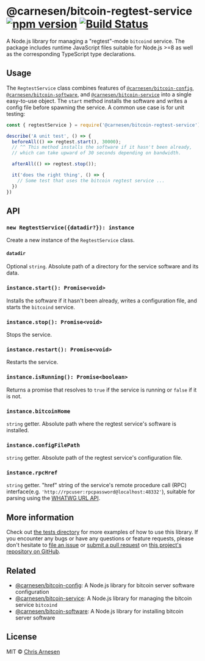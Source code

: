 # @carnesen/bitcoin-regtest-service  [![npm version](https://badge.fury.io/js/%40carnesen%2Fbitcoin-regtest-service.svg)](https://badge.fury.io/js/%40carnesen%2Fbitcoin-regtest-service) [![Build Status](https://travis-ci.com/carnesen/bitcoin-regtest-service.svg?branch=master)](https://travis-ci.com/carnesen/bitcoin-regtest-service)

A Node.js library for managing a "regtest"-mode `bitcoind` service. The package includes runtime JavaScript files suitable for Node.js >=8 as well as the corresponding TypeScript type declarations.

## Usage

The `RegtestService` class combines features of [`@carnesen/bitcoin-config`](https://github.com/carnesen/bitcoin-config), [`@carnesen/bitcoin-software`](https://github.com/carnesen/bitcoin-software), and [`@carnesen/bitcoin-service`](https://github.com/carnesen/bitcoin-service) into a single easy-to-use object. The `start` method installs the software and writes a config file before spawning the service. A common use case is for unit testing:

```js
const { regtestService } = require('@carnesen/bitcoin-regtest-service');

describe('A unit test', () => {
  beforeAll(() => regtest.start(), 30000);
  // ^^ This method installs the software if it hasn't been already,
  // which can take upward of 30 seconds depending on bandwidth.

  afterAll(() => regtest.stop());

  it('does the right thing', () => {
    // Some test that uses the bitcoin regtest service ...
  })
})
```
## API

### `new RegtestService({datadir?}): instance`
Create a new instance of the `RegtestService` class.

#### `datadir`
Optional `string`. Absolute path of a directory for the service software and its data.

### `instance.start(): Promise<void>`
Installs the software if it hasn't been already, writes a configuration file, and starts the `bitcoind` service.

### `instance.stop(): Promise<void>`
Stops the service.

### `instance.restart(): Promise<void>`
Restarts the service.

### `instance.isRunning(): Promise<boolean>`
Returns a promise that resolves to `true` if the service is running or `false` if it is not.

### `instance.bitcoinHome`
`string` getter. Absolute path where the regtest service's software is installed.

### `instance.configFilePath`
`string` getter. Absolute path of the regtest service's configuration file.

### `instance.rpcHref`
`string` getter. "href" string of the service's remote procedure call (RPC) interface(e.g. `'http://rpcuser:rpcpassword@localhost:48332'`), suitable for parsing using the [WHATWG URL API](https://nodejs.org/api/url.html#url_the_whatwg_url_api).

## More information
Check out [the tests directory](src/__tests__) for more examples of how to use this library. If you encounter any bugs or have any questions or feature requests, please don't hesitate to [file an issue](https://github.com/carnesen/bitcoin-regtest-service/issues/new) or [submit a pull request](https://github.com/carnesen/bitcoin-regtest-service/compare) on [this project's repository on GitHub](https://github.com/carnesen/bitcoin-regtest-service).

## Related
- [@carnesen/bitcoin-config](https://github.com/carnesen/bitcoin-config): A Node.js library for bitcoin server software configuration
- [@carnesen/bitcoin-service](https://github.com/carnesen/bitcoin-service): A Node.js library for managing the bitcoin service `bitcoind`
- [@carnesen/bitcoin-software](https://github.com/carnesen/bitcoin-software): A Node.js library for installing bitcoin server software

## License

MIT © [Chris Arnesen](https://www.carnesen.com)
